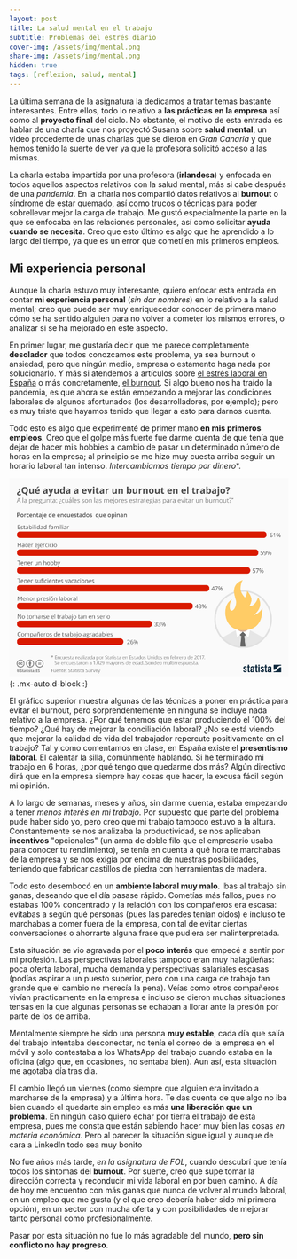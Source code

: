 ```yaml
---
layout: post
title: La salud mental en el trabajo
subtitle: Problemas del estrés diario
cover-img: /assets/img/mental.png
share-img: /assets/img/mental.png
hidden: true
tags: [reflexion, salud, mental]
---
```


La última semana de la asignatura la dedicamos a tratar temas bastante interesantes. Entre ellos, todo lo relativo a **las prácticas en la empresa** así como al **proyecto final** del ciclo. No obstante, el motivo de esta entrada es hablar de una charla que nos proyectó Susana sobre **salud mental**, un video procedente de unas charlas que se dieron en *Gran Canaria* y que hemos tenido la suerte de ver ya que la profesora solicitó acceso a las mismas.

La charla estaba impartida por una profesora (**irlandesa**) y enfocada en todos aquellos aspectos relativos con la salud mental, más si cabe después de una *pandemia*. En la charla nos compartió datos relativos al **burnout** o síndrome de estar quemado, así como trucos o técnicas para poder sobrellevar mejor la carga de trabajo. Me gustó especialmente la parte en la que se enfocaba en las relaciones personales, así como solicitar **ayuda cuando se necesita**. Creo que esto último es algo que he aprendido a lo largo del tiempo, ya que es un error que cometí en mis primeros empleos.

## Mi experiencia personal

Aunque la charla estuvo muy interesante, quiero enfocar esta entrada en contar **mi experiencia personal** (*sin dar nombres*) en lo relativo a la salud mental; creo que puede ser muy enriquecedor conocer de primera mano cómo se ha sentido alguien para no volver a cometer los mismos errores, o analizar si se ha mejorado en este aspecto.

En primer lugar, me gustaría decir que me parece completamente **desolador** que todos conozcamos este problema, ya sea burnout o ansiedad, pero que ningún medio, empresa o estamento haga nada por solucionarlo. Y más si atendemos a artículos sobre [el estrés laboral en España](https://iberoeconomia.es/internacional/sindrome-del-burnout-el-45-de-los-espanoles-sufre-estres-laboral/) o más concretamente, [el burnout](https://elpais.com/sociedad/2019/05/27/actualidad/1558956228_933147.html). Si algo bueno nos ha traído la pandemia, es que ahora se están empezando a mejorar las condiciones laborales de algunos afortunados (los desarrolladores, por ejemplo); pero es muy triste que hayamos tenido que llegar a esto para darnos cuenta.

Todo esto es algo que experimenté de primer mano **en mis primeros empleos**. Creo que el golpe más fuerte fue darme cuenta de que tenía que dejar de hacer mis hobbies a cambio de pasar un determinado número de horas en la empresa; al principio se me hizo muy cuesta arriba seguir un horario laboral tan intenso. *Intercambiamos tiempo por dinero**.

![Trucos para evitar el burnout](/assets/img/sts.jpeg){: .mx-auto.d-block :}

El gráfico superior muestra algunas de las técnicas a poner en práctica para evitar el burnout, pero sorprendentemente en ninguna se incluye nada relativo a la empresa. ¿Por qué tenemos que estar produciendo el 100% del tiempo? ¿Qué hay de mejorar la conciliación laboral? ¿No se está viendo que mejorar la calidad de vida del trabajador repercute positivamente en el trabajo? Tal y como comentamos en clase, en España existe el **presentismo laboral**. El calentar la silla, comúnmente hablando. Si he terminado mi trabajo en 6 horas, ¿por qué tengo que quedarme dos más? Algún directivo dirá que en la empresa siempre hay cosas que hacer, la excusa fácil según mi opinión.

A lo largo de semanas, meses y años, sin darme cuenta, estaba empezando a tener *menos interés en mi trabajo*. Por supuesto que parte del problema pude haber sido yo, pero creo que mi trabajo tampoco estuvo a la altura. Constantemente se nos analizaba la productividad, se nos aplicaban **incentivos** "opcionales" (un arma de doble filo que el empresario usaba para conocer tu rendimiento), se tenía en cuenta a qué hora te marchabas de la empresa y se nos exigía por encima de nuestras posibilidades, teniendo que fabricar castillos de piedra con herramientas de madera. 

Todo esto desembocó en un **ambiente laboral muy malo**. Ibas al trabajo sin ganas, deseando que el día pasase rápido. Cometías más fallos, pues no estabas 100% concentrado y la relación con los compañeros era escasa: evitabas a según qué personas (pues las paredes tenían oídos) e incluso te marchabas a comer fuera de la empresa, con tal de evitar ciertas conversaciones o ahorrarte alguna frase que pudiera ser malinterpretada.

Esta situación se vio agravada por el **poco interés** que empecé a sentir por mi profesión. Las perspectivas laborales tampoco eran muy halagüeñas: poca oferta laboral, mucha demanda y perspectivas salariales escasas (podías aspirar a un puesto superior, pero con una carga de trabajo tan grande que el cambio no merecía la pena). Veías como otros compañeros vivían prácticamente en la empresa e incluso se dieron muchas situaciones tensas en la que algunas personas se echaban a llorar ante la presión por parte de los de arriba.

Mentalmente siempre he sido una persona **muy estable**, cada día que salía del trabajo intentaba desconectar, no tenía el correo de la empresa en el móvil y solo contestaba a los WhatsApp del trabajo cuando estaba en la oficina (algo que, en ocasiones, no sentaba bien). Aun así, esta situación me agotaba día tras día.

El cambio llegó un viernes (como siempre que alguien era invitado a marcharse de la empresa) y a última hora. Te das cuenta de que algo no iba bien cuando el quedarte sin empleo es más **una liberación que un problema**. En ningún caso quiero echar por tierra el trabajo de esta empresa, pues me consta que están sabiendo hacer muy bien las cosas *en materia económica*. Pero al parecer la situación sigue igual y aunque de cara a LinkedIn todo sea muy bonito

No fue años más tarde, *en la asignatura de FOL*, cuando descubrí que tenía todos los síntomas del **burnout**. Por suerte, creo que supe tomar la dirección correcta y reconducir mi vida laboral en por buen camino. A día de hoy me encuentro con más ganas que nunca de volver al mundo laboral, en un empleo que me gusta (y el que creo debería haber sido mi primera opción), en un sector con mucha oferta y con posibilidades de mejorar tanto personal como profesionalmente.

Pasar por esta situación no fue lo más agradable del mundo, **pero sin conflicto no hay progreso**.
